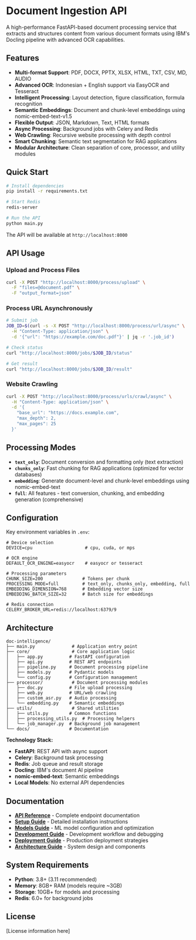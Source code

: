 # Document Ingestion API

A high-performance FastAPI-based document processing service that extracts and structures content from various document formats using IBM's Docling pipeline with advanced OCR capabilities.

## Features

- **Multi-format Support**: PDF, DOCX, PPTX, XLSX, HTML, TXT, CSV, MD, AUDIO
- **Advanced OCR**: Indonesian + English support via EasyOCR and Tesseract
- **Intelligent Processing**: Layout detection, figure classification, formula recognition
- **Semantic Embeddings**: Document and chunk-level embeddings using nomic-embed-text-v1.5
- **Flexible Output**: JSON, Markdown, Text, HTML formats
- **Async Processing**: Background jobs with Celery and Redis
- **Web Crawling**: Recursive website processing with depth control
- **Smart Chunking**: Semantic text segmentation for RAG applications
- **Modular Architecture**: Clean separation of core, processor, and utility modules

## Quick Start

```bash
# Install dependencies
pip install -r requirements.txt

# Start Redis
redis-server

# Run the API
python main.py
```

The API will be available at `http://localhost:8000`

## API Usage

### Upload and Process Files
```bash
curl -X POST "http://localhost:8000/process/upload" \
  -F "files=@document.pdf" \
  -F "output_format=json"
```

### Process URL Asynchronously
```bash
# Submit job
JOB_ID=$(curl -s -X POST "http://localhost:8000/process/url/async" \
  -H "Content-Type: application/json" \
  -d '{"url": "https://example.com/doc.pdf"}' | jq -r '.job_id')

# Check status
curl "http://localhost:8000/jobs/$JOB_ID/status"

# Get result
curl "http://localhost:8000/jobs/$JOB_ID/result"
```

### Website Crawling
```bash
curl -X POST "http://localhost:8000/process/urls/crawl/async" \
  -H "Content-Type: application/json" \
  -d '{
    "base_url": "https://docs.example.com",
    "max_depth": 2,
    "max_pages": 25
  }'
```

## Processing Modes

- **`text_only`**: Document conversion and formatting only (text extraction)
- **`chunks_only`**: Fast chunking for RAG applications (optimized for vector databases)
- **`embedding`**: Generate document-level and chunk-level embeddings using nomic-embed-text
- **`full`**: All features - text conversion, chunking, and embedding generation (comprehensive)

## Configuration

Key environment variables in `.env`:

```env
# Device selection
DEVICE=cpu                    # cpu, cuda, or mps

# OCR engine
DEFAULT_OCR_ENGINE=easyocr    # easyocr or tesseract

# Processing parameters  
CHUNK_SIZE=200               # Tokens per chunk
PROCESSING_MODE=full         # text_only, chunks_only, embedding, full
EMBEDDING_DIMENSION=768      # Embedding vector size
EMBEDDING_BATCH_SIZE=32      # Batch size for embeddings

# Redis connection
CELERY_BROKER_URL=redis://localhost:6379/9
```

## Architecture

```
doc-intelligence/
├── main.py              # Application entry point
├── core/                # Core application logic
│   ├── app.py          # FastAPI configuration
│   ├── api.py          # REST API endpoints
│   ├── pipeline.py     # Document processing pipeline
│   ├── models.py       # Pydantic models
│   └── config.py       # Configuration management
├── processor/           # Document processing modules
│   ├── doc.py          # File upload processing
│   ├── web.py          # URL/web crawling
│   ├── custom_asr.py   # Audio processing
│   └── embedding.py    # Semantic embeddings
├── utils/               # Shared utilities
│   ├── utils.py        # Common functions
│   ├── processing_utils.py  # Processing helpers
│   └── job_manager.py  # Background job management
└── docs/               # Documentation
```

**Technology Stack:**
- **FastAPI**: REST API with async support
- **Celery**: Background task processing
- **Redis**: Job queue and result storage
- **Docling**: IBM's document AI pipeline
- **nomic-embed-text**: Semantic embeddings
- **Local Models**: No external API dependencies

## Documentation

- **[API Reference](docs/API.md)** - Complete endpoint documentation
- **[Setup Guide](docs/SETUP.md)** - Detailed installation instructions
- **[Models Guide](docs/MODELS.md)** - ML model configuration and optimization
- **[Development Guide](docs/DEVELOPMENT.md)** - Development workflow and debugging
- **[Deployment Guide](docs/DEPLOYMENT.md)** - Production deployment strategies
- **[Architecture Guide](docs/ARCHITECTURE.md)** - System design and components

## System Requirements

- **Python**: 3.8+ (3.11 recommended)
- **Memory**: 8GB+ RAM (models require ~3GB)
- **Storage**: 10GB+ for models and processing
- **Redis**: 6.0+ for background jobs

## License

[License information here]